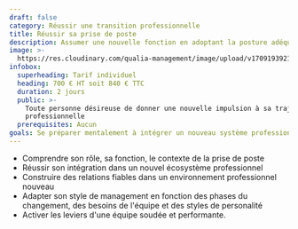 ```yaml
---
draft: false
category: Réussir une transition professionnelle
title: Réussir sa prise de poste
description: Assumer une nouvelle fonction en adoptant la posture adéquate
image: >-
  https://res.cloudinary.com/qualia-management/image/upload/v1709193921/flower_xtyxkp.jpg
infobox:
  superheading: Tarif individuel
  heading: 700 € HT soit 840 € TTC
  duration: 2 jours
  public: >-
    Toute personne désireuse de donner une nouvelle impulsion à sa trajectoire
    professionnelle
  prerequisites: Aucun
goals: Se préparer mentalement à intégrer un nouveau système professionnel
---
```


* Comprendre son rôle, sa fonction, le contexte de la prise de poste
* Réussir son intégration dans un nouvel écosystème professionnel
* Construire des relations fiables dans un environnement professionnel nouveau
* Adapter son style de management en fonction des phases du changement, des besoins de l'équipe et des styles de personalité
* Activer les leviers d'une équipe soudée et performante.
